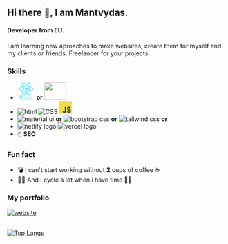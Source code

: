 ## Hi there 👋, I am  Mantvydas.
#### Developer from EU.
I am learning new aproaches to make websites, create them for myself and my clients or friends.
Freelancer for your projects.

### Skills

- <img src="https://raw.githubusercontent.com/devicons/devicon/master/icons/react/react-original-wordmark.svg" alt="react" width="40" height="40"/>  **or** <img src="https://upload.vectorlogo.zone/logos/nextjs/images/271afdac-aad3-4712-89fd-a25f63fd6dd4.svg" width="50" height="40" />
-  <img src="https://www.vectorlogo.zone/logos/w3_html5/w3_html5-icon.svg" alt="html" width="30" height="30" /> <img src="https://www.vectorlogo.zone/logos/w3_css/w3_css-icon.svg" alt="CSS" width="30" height="30" /> <img src="https://raw.githubusercontent.com/devicons/devicon/master/icons/javascript/javascript-original.svg" alt="JavaScript" width="30" height="30" />
- <img src="https://seeklogo.com/images/M/material-ui-logo-5BDCB9BA8F-seeklogo.com.png" alt="material ui" width="30" height="30" /> **or**
<img src="https://www.vectorlogo.zone/logos/getbootstrap/getbootstrap-icon.svg" alt="bootstrap css" width="30" height="30" /> **or** <img src="https://www.vectorlogo.zone/logos/tailwindcss/tailwindcss-icon.svg" alt="tailwind css" width="30" height="30" /> **or**
- <img src="https://www.vectorlogo.zone/logos/netlify/netlify-ar21.svg" width="60" height="60" alt="netlify logo" /> <img src="https://logovtor.com/wp-content/uploads/2020/10/vercel-inc-logo-vector.png" alt="vercel logo" width="60" height="50" />
- 🖱️ **SEO**


### Fun fact
- 💣 I can't start working without **2** cups of coffee ☕ 
- 🚴‍♂️ And I cycle a lot when i have time 🚴‍♂️


### My portfolio  
 [<img src='https://www.svgrepo.com/show/664/briefcase.svg' alt='website' height='40'>](https://mantvydasportfolio.site/) 
 
 
 ##
[![Top Langs](https://github-readme-stats.vercel.app/api/top-langs/?username=Mancefas)](https://github.com/anuraghazra/github-readme-stats)




